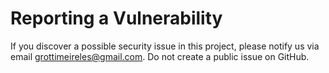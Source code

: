 # Reporting a Vulnerability

If you discover a possible security issue in this project, please notify us via email grottimeireles@gmail.com. Do not create a public issue on GitHub.

